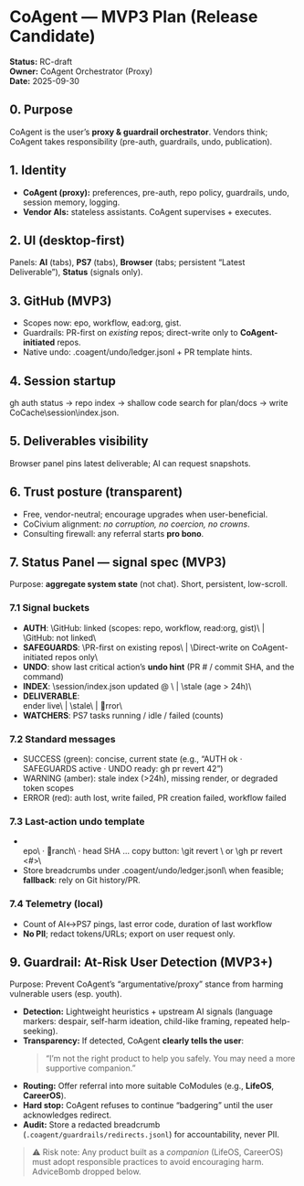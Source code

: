 # CoAgent — MVP3 Plan (Release Candidate)
**Status:** RC-draft  
**Owner:** CoAgent Orchestrator (Proxy)  
**Date:** 2025-09-30

## 0. Purpose
CoAgent is the user’s **proxy & guardrail orchestrator**. Vendors think; CoAgent takes responsibility (pre-auth, guardrails, undo, publication).

## 1. Identity
- **CoAgent (proxy):** preferences, pre-auth, repo policy, guardrails, undo, session memory, logging.
- **Vendor AIs:** stateless assistants. CoAgent supervises + executes.

## 2. UI (desktop-first)
Panels: **AI** (tabs), **PS7** (tabs), **Browser** (tabs; persistent “Latest Deliverable”), **Status** (signals only).

## 3. GitHub (MVP3)
- Scopes now: epo, workflow, ead:org, gist.
- Guardrails: PR-first on *existing* repos; direct-write only to **CoAgent-initiated** repos.
- Native undo: .coagent/undo/ledger.jsonl + PR template hints.

## 4. Session startup
gh auth status → repo index → shallow code search for plan/docs → write CoCache\session\index.json.

## 5. Deliverables visibility
Browser panel pins latest deliverable; AI can request snapshots.

## 6. Trust posture (transparent)
- Free, vendor-neutral; encourage upgrades when user-beneficial.
- CoCivium alignment: *no corruption, no coercion, no crowns*.
- Consulting firewall: any referral starts **pro bono**.

## 7. Status Panel — signal spec (MVP3)
Purpose: **aggregate system state** (not chat). Short, persistent, low-scroll.

### 7.1 Signal buckets
- **AUTH**: \GitHub: linked (scopes: repo, workflow, read:org, gist)\ | \GitHub: not linked\
- **SAFEGUARDS**: \PR-first on existing repos\ | \Direct-write on CoAgent-initiated repos only\
- **UNDO**: show last critical action’s **undo hint** (PR # / commit SHA, and the command)
- **INDEX**: \session/index.json updated @ <ISO>\ | \stale (age > 24h)\
- **DELIVERABLE**: \ender live\ | \stale\ | \rror\
- **WATCHERS**: PS7 tasks running / idle / failed (counts)

### 7.2 Standard messages
- SUCCESS (green): concise, current state (e.g., “AUTH ok · SAFEGUARDS active · UNDO ready: gh pr revert 42”)
- WARNING (amber): stale index (>24h), missing render, or degraded token scopes
- ERROR (red): auth lost, write failed, PR creation failed, workflow failed

### 7.3 Last-action undo template
- \epo\ · \ranch\ · head SHA … copy button: \git revert <sha>\ or \gh pr revert <#>\
- Store breadcrumbs under \.coagent/undo/ledger.jsonl\ when feasible; **fallback**: rely on Git history/PR.

### 7.4 Telemetry (local)
- Count of AI↔PS7 pings, last error code, duration of last workflow
- **No PII**; redact tokens/URLs; export on user request only.

## 9. Guardrail: At-Risk User Detection (MVP3+)

Purpose: Prevent CoAgent’s “argumentative/proxy” stance from harming vulnerable users (esp. youth).

- **Detection:** Lightweight heuristics + upstream AI signals (language markers: despair, self-harm ideation, child-like framing, repeated help-seeking).
- **Transparency:** If detected, CoAgent **clearly tells the user**:  
  > “I’m not the right product to help you safely. You may need a more supportive companion.”
- **Routing:** Offer referral into more suitable CoModules (e.g., **LifeOS**, **CareerOS**).
- **Hard stop:** CoAgent refuses to continue “badgering” until the user acknowledges redirect.
- **Audit:** Store a redacted breadcrumb (`.coagent/guardrails/redirects.jsonl`) for accountability, never PII.

> ⚠️ Risk note: Any product built as a *companion* (LifeOS, CareerOS) must adopt responsible practices to avoid encouraging harm. AdviceBomb dropped below.
